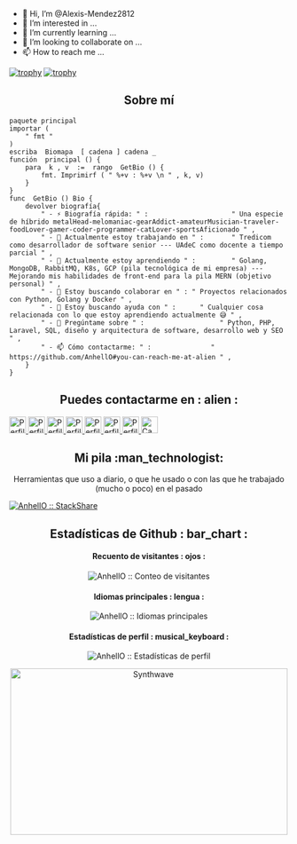 - 👋 Hi, I’m @Alexis-Mendez2812
- 👀 I’m interested in ...
- 🌱 I’m currently learning ...
- 💞️ I’m looking to collaborate on ...
- 📫 How to reach me ...

[![trophy](https://github-profile-trophy.vercel.app/?username=ryo-ma)](https://github.com/ryo-ma/github-profile-trophy)
[![trophy](https://github-profile-trophy.vercel.app/?username=Alexis-Mendez2812)](https://github.com/ryo-ma/github-profile-trophy)


<h2 align="center">Sobre mí</h2>

```golang
paquete principal
importar (
	" fmt "
)
escriba  Biomapa  [ cadena ] cadena _
función  principal () {
	para  k , v  :=  rango  GetBio () {
		fmt. Imprimirf ( " %+v : %+v \n " , k, v)
	}
}
func  GetBio () Bio {
	devolver biografía{
		" - ⚡ Biografía rápida: " :                     " Una especie de híbrido metalHead-melomaniac-gearAddict-amateurMusician-traveler-foodLover-gamer-coder-programmer-catLover-sportsAficionado " ,
		" - 🔭 Actualmente estoy trabajando en " :       " Tredicom como desarrollador de software senior --- UAdeC como docente a tiempo parcial " ,
		" - 🌱 Actualmente estoy aprendiendo " :         " Golang, MongoDB, RabbitMQ, K8s, GCP (pila tecnológica de mi empresa) --- Mejorando mis habilidades de front-end para la pila MERN (objetivo personal) " ,
		" - 👯 Estoy buscando colaborar en " : " Proyectos relacionados con Python, Golang y Docker " ,
		" - 🤔 Estoy buscando ayuda con " :      " Cualquier cosa relacionada con lo que estoy aprendiendo actualmente 😅 " ,
		" - 💬 Pregúntame sobre " :                   " Python, PHP, Laravel, SQL, diseño y arquitectura de software, desarrollo web y SEO " ,
		" - 📫 Cómo contactarme: " :               " https://github.com/AnhellO#you-can-reach-me-at-alien " ,
	}
}
```

<h2 align="center">Puedes contactarme en : alien : </h2>

<p align="centro">
  <a href="https://dev.to/anhello">
    <img src="https://d2fltix0v2e0sb.cloudfront.net/dev-badge.svg" alt="Perfil DEV de Ángel Santiago Jaime Zavala" height="30" width="30">
  </a>

  <a href="https://www.linkedin.com/en/angel-santiago-jaime-zavala-601813199/">
    <img src="https://www.vectorlogo.zone/logos/linkedin/linkedin-icon.svg" alt="Perfil de LinkedIn Ángel Santiago Jaime Zavala" height="30" width="30">
  </a>

  <a href="https://stackoverflow.com/users/2946413/angel-santiago-jaime-zavala?tab=profile">
    <img src="https://www.vectorlogo.zone/logos/stackoverflow/stackoverflow-icon.svg" alt="Perfil de desbordamiento de pila de Ángel Santiago Jaime Zavala" height="30" width="30">
  </a>

  <a href="https://stackexchange.com/users/3525056/angel-santiago-jaime-zavala">
    <img src="https://www.vectorlogo.zone/logos/stackexchange/stackexchange-icon.svg" alt="Perfil de Stack Exchange de Ángel Santiago Jaime Zavala" height="30" width="30">
  </a>

  <a href="https://stackshare.io/anhello">
    <img src="https://cdn.worldvectorlogo.com/logos/stackshare.svg" alt="Perfil de StackShare de Angel Santiago Jaime Zavala" height="30" width="30">
  </a>
  
  <a href="https://gitlab.com/AnhellO">
    <img src="https://www.vectorlogo.zone/logos/gitlab/gitlab-icon.svg" alt="Perfil de GitLab de Ángel Santiago Jaime Zavala" height="30" width="30">
  </a>
  
  <a href="https://medio.com/@ajzavala">
    <img src="https://www.vectorlogo.zone/logos/medium/medium-tile.svg" alt="Perfil mediano de Ángel Santiago Jaime Zavala" height="30" width="30">
  </a>
  
  <a href="https://www.youtube.com/channel/UCPUwB4x7_6Dbvwsnfbe1yiQ">
    <img src="https://www.vectorlogo.zone/logos/youtube/youtube-icon.svg" alt="Canal de YouTube del Ángel Santiago Jaime Zavala" height="30" width="30">
  </a>
</p>

<h2 align="center">Mi pila :man_technologist:</h2>

<p align="center">Herramientas que uso a diario, o que he usado o con las que he trabajado (mucho o poco) en el pasado</p>
<p align="centro">
  <a href="https://stackshare.io/anhello/mi-pila-personal">
    <img src="http://img.shields.io/badge/tech-stack-0690fa.svg?style=flat" alt="AnhellO :: StackShare" />
  </a>
</p>

<h2 align="center">Estadísticas de Github : bar_chart : </h2>

<h4 align="center">Recuento de visitantes : ojos : </h4>

<p align="center"><img src="https://profile-counter.glitch.me/{AnhellO}/count.svg" alt="AnhellO :: Conteo de visitantes" /></p>

<h4 align="center">Idiomas principales : lengua : </h4>

<p align="center"><img src="https://github-readme-stats.vercel.app/api/top-langs/?username=AnhellO&langs_count=10&theme=tokyonight&layout=compact" alt="AnhellO :: Idiomas principales" /></p>

<h4 align="center">Estadísticas de perfil : musical_keyboard : </h4>

<p align="center"><img src="https://github-readme-stats.vercel.app/api?username=AnhellO&show_icons=true&theme=synthwave" alt="AnhellO :: Estadísticas de perfil" /></ p>

<p align="center"><img src="https://thumbs.gfycat.com/GoodnaturedFondGaur-size_restricted.gif" alt="Synthwave" height="300" width="500"></p>

<!---
Alexis-Mendez2812/Alexis-Mendez2812 is a ✨ special ✨ repository because its `README.md` (this file) appears on your GitHub profile.
You can click the Preview link to take a look at your changes.
--->

